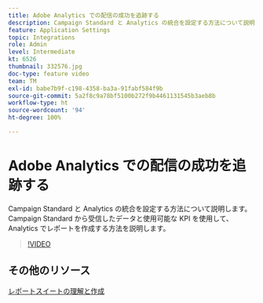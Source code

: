 ```yaml
---
title: Adobe Analytics での配信の成功を追跡する
description: Campaign Standard と Analytics の統合を設定する方法について説明します。 Campaign Standard から受信したデータと使用可能な KPI を使用して、Analytics でレポートを作成する方法を説明します。
feature: Application Settings
topic: Integrations
role: Admin
level: Intermediate
kt: 6526
thumbnail: 332576.jpg
doc-type: feature video
team: TM
exl-id: babe7b9f-c198-4358-ba3a-91fabf584f9b
source-git-commit: 5a2f8c9a78bf5100b272f9b4461131545b3aeb8b
workflow-type: ht
source-wordcount: '94'
ht-degree: 100%

---
```


# Adobe Analytics での配信の成功を追跡する

Campaign Standard と Analytics の統合を設定する方法について説明します。 Campaign Standard から受信したデータと使用可能な KPI を使用して、Analytics でレポートを作成する方法を説明します。

>[!VIDEO](https://video.tv.adobe.com/v/332576/?quality=12)

## その他のリソース

[レポートスイートの理解と作成](https://experienceleague.adobe.com/docs/analytics-learn/tutorials/intro-to-analytics/analytics-basics/understanding-and-creating-report-suites.html?lang=ja#intro-to-analytics)

